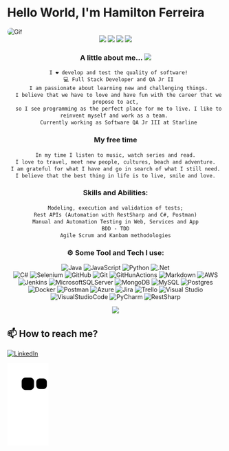 # Hello World, I'm Hamilton Ferreira

<img align="leaft" alt="Gif" height="300" width="1090" style="border-radius:50px;"  src="https://camo.githubusercontent.com/5dc6ee33381917e41fc9c4951799268998f11a9b864399bf79a0842e4f9b194d/68747470733a2f2f692e696d6775722e636f6d2f315a76566b44632e676966">

<div align="center">
<img height="150em" src="https://github-profile-summary-cards.vercel.app/api/cards/profile-details?username=HamiltonFerreira22&theme=radical"/> 
<img height="150em" src="https://github-readme-stats.vercel.app/api?username=HamiltonFerreira22&show_icons=true&theme=radical&include_all_commits=true&count_private=false&hide_border=true"/> <img height="150em" src="https://github-readme-stats.vercel.app/api/top-langs/?username=HamiltonFerreira22&layout=compact&langs_count=7&theme=radical&hide_border=true"/> <img height="150em" src="https://github-readme-streak-stats.herokuapp.com/?user=HamiltonFerreira22&theme=radical&hide_border=true"/>



### A little about me... <img src="https://media.giphy.com/media/VgCDAzcKvsR6OM0uWg/giphy.gif" width="60"> 
  
      I ❤️ develop and test the quality of software!
      💻 Full Stack Developer and QA Jr II
      I am passionate about learning new and challenging things.
      I believe that we have to love and have fun with the career that we propose to act,
      so I see programming as the perfect place for me to live. I like to reinvent myself and work as a team. 
      Currently working as Software QA Jr III at Starline


### My free time
  
    In my time I listen to music, watch series and read.
    I love to travel, meet new people, cultures, beach and adventure.
    I am grateful for what I have and go in search of what I still need.
    I believe that the best thing in life is to live, smile and love.


### Skills and Abilities:

    Modeling, execution and validation of tests;
    Rest APIs (Automation with RestSharp and C#, Postman)
    Manual and Automation Testing in Web, Services and App
    BDD - TDD
    Agile Scrum and Kanbam methodologies


###  ⚙️ Some Tool and Tech I use:     

![Java](https://img.shields.io/badge/java-%23ED8B00.svg?style=for-the-badge&logo=java&logoColor=white) 
![JavaScript](https://img.shields.io/badge/javascript-%23323330.svg?style=for-the-badge&logo=javascript&logoColor=%23F7DF1E)
![Python](https://img.shields.io/badge/python-3670A0?style=for-the-badge&logo=python&logoColor=ffdd54) 
![.Net](https://img.shields.io/badge/.NET-5C2D91?style=for-the-badge&logo=.net&logoColor=white)	    
![C#](https://img.shields.io/badge/c%23-%23239120.svg?style=for-the-badge&logo=c-sharp&logoColor=white) 
![Selenium](https://img.shields.io/badge/Selenium-43B02A?style=for-the-badge&logo=Selenium&logoColor=white) 
![GitHub](https://img.shields.io/badge/GitHub-100000?style=for-the-badge&logo=github&logoColor=white)
![Git](https://img.shields.io/badge/GIT-E44C30?style=for-the-badge&logo=git&logoColor=white)
![GitHunActions](https://img.shields.io/badge/GitHub_Actions-2088FF?style=for-the-badge&logo=github-actions&logoColor=white) 
![Markdown](https://img.shields.io/badge/markdown-%23000000.svg?style=for-the-badge&logo=markdown&logoColor=white)
![AWS](https://img.shields.io/badge/AWS-%23FF9900.svg?style=for-the-badge&logo=amazon-aws&logoColor=white)
![Jenkins](https://img.shields.io/badge/jenkins-%232C5263.svg?style=for-the-badge&logo=jenkins&logoColor=white)
![MicrosoftSQLServer](https://img.shields.io/badge/Microsoft%20SQL%20Sever-CC2927?style=for-the-badge&logo=microsoft%20sql%20server&logoColor=white)
![MongoDB](https://img.shields.io/badge/MongoDB-%234ea94b.svg?style=for-the-badge&logo=mongodb&logoColor=white)
![MySQL](https://img.shields.io/badge/mysql-%2300f.svg?style=for-the-badge&logo=mysql&logoColor=white)
![Postgres](https://img.shields.io/badge/postgres-%23316192.svg?style=for-the-badge&logo=postgresql&logoColor=white) 
![Docker](https://img.shields.io/badge/docker-%230db7ed.svg?style=for-the-badge&logo=docker&logoColor=white) 
![Postman](https://img.shields.io/badge/Postman-FF6C37?style=for-the-badge&logo=postman&logoColor=white) 
![Azure](https://img.shields.io/badge/azure-%230072C6.svg?style=for-the-badge&logo=microsoftazure&logoColor=white)
![Jira](https://img.shields.io/badge/jira-%230A0FFF.svg?style=for-the-badge&logo=jira&logoColor=white) 
![Trello](https://img.shields.io/badge/Trello-%23026AA7.svg?style=for-the-badge&logo=Trello&logoColor=white) 
![Visual Studio](https://img.shields.io/badge/Visual%20Studio-5C2D91.svg?style=for-the-badge&logo=visual-studio&logoColor=white)
![VisualStudioCode](https://img.shields.io/badge/Visual_Studio_Code-0078D4?style=for-the-badge&logo=visual%20studio%20code&logoColor=white) 
![PyCharm](https://img.shields.io/badge/pycharm-143?style=for-the-badge&logo=pycharm&logoColor=black&color=black&labelColor=green)
![RestSharp](https://lh3.googleusercontent.com/dH6CzUUq8y22LmzUOyuR9kQHIGdtw3EGKgZRy1xVg7_GwueFDtz-CVp6-F_SemEZ5xbq-A=s170)

<img src="https://media2.giphy.com/media/IzKrzRa01oB2KkvC7I/200.webp?cid=ecf05e47wgr75f6vzx2uyrdxv6ibfbxqrwcpt8j50avpml6r&rid=200.webp&ct=g" width="80"> 

 </div>
  

  <div align="leaft">

 ## 📫 How to reach me?

[![LinkedIn](https://img.shields.io/badge/LinkedIn-%230077B5.svg?logo=linkedin&logoColor=white)](https://www.linkedin.com/in/hamilton-ferreira/)

 
![Snake animation](https://github.com/HamiltonFerreira22/HamiltonFerreira22/blob/output/github-contribution-grid-snake.svg)




